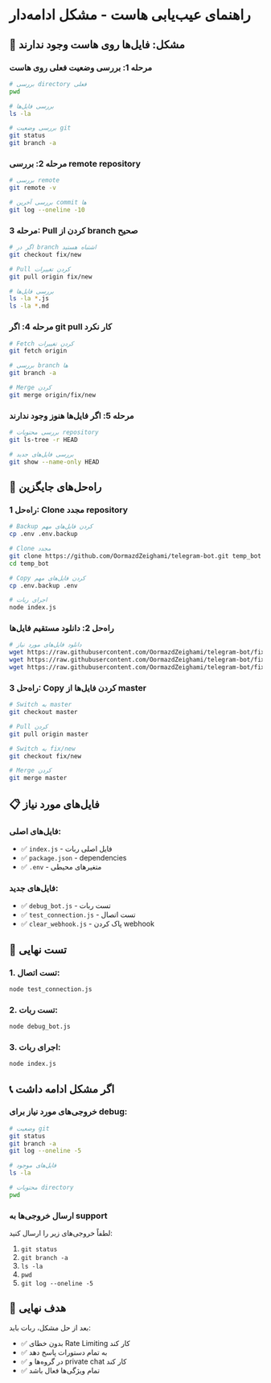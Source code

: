 # راهنمای عیب‌یابی هاست - مشکل ادامه‌دار

## 🚨 مشکل: فایل‌ها روی هاست وجود ندارند

### مرحله 1: بررسی وضعیت فعلی روی هاست

```bash
# بررسی directory فعلی
pwd

# بررسی فایل‌ها
ls -la

# بررسی وضعیت git
git status
git branch -a
```

### مرحله 2: بررسی remote repository

```bash
# بررسی remote
git remote -v

# بررسی آخرین commit ها
git log --oneline -10
```

### مرحله 3: Pull کردن از branch صحیح

```bash
# اگر در branch اشتباه هستید
git checkout fix/new

# Pull کردن تغییرات
git pull origin fix/new

# بررسی فایل‌ها
ls -la *.js
ls -la *.md
```

### مرحله 4: اگر git pull کار نکرد

```bash
# Fetch کردن تغییرات
git fetch origin

# بررسی branch ها
git branch -a

# Merge کردن
git merge origin/fix/new
```

### مرحله 5: اگر فایل‌ها هنوز وجود ندارند

```bash
# بررسی محتویات repository
git ls-tree -r HEAD

# بررسی فایل‌های جدید
git show --name-only HEAD
```

## 🔧 راه‌حل‌های جایگزین

### راه‌حل 1: Clone مجدد repository

```bash
# Backup کردن فایل‌های مهم
cp .env .env.backup

# Clone مجدد
git clone https://github.com/OormazdZeighami/telegram-bot.git temp_bot
cd temp_bot

# Copy کردن فایل‌های مهم
cp .env.backup .env

# اجرای ربات
node index.js
```

### راه‌حل 2: دانلود مستقیم فایل‌ها

```bash
# دانلود فایل‌های مورد نیاز
wget https://raw.githubusercontent.com/OormazdZeighami/telegram-bot/fix/new/debug_bot.js
wget https://raw.githubusercontent.com/OormazdZeighami/telegram-bot/fix/new/test_connection.js
wget https://raw.githubusercontent.com/OormazdZeighami/telegram-bot/fix/new/clear_webhook.js
```

### راه‌حل 3: Copy کردن فایل‌ها از master

```bash
# Switch به master
git checkout master

# Pull کردن
git pull origin master

# Switch به fix/new
git checkout fix/new

# Merge کردن
git merge master
```

## 📋 فایل‌های مورد نیاز

### فایل‌های اصلی:
- ✅ `index.js` - فایل اصلی ربات
- ✅ `package.json` - dependencies
- ✅ `.env` - متغیرهای محیطی

### فایل‌های جدید:
- ✅ `debug_bot.js` - تست ربات
- ✅ `test_connection.js` - تست اتصال
- ✅ `clear_webhook.js` - پاک کردن webhook

## 🚀 تست نهایی

### 1. تست اتصال:
```bash
node test_connection.js
```

### 2. تست ربات:
```bash
node debug_bot.js
```

### 3. اجرای ربات:
```bash
node index.js
```

## 📞 اگر مشکل ادامه داشت

### خروجی‌های مورد نیاز برای debug:

```bash
# وضعیت git
git status
git branch -a
git log --oneline -5

# فایل‌های موجود
ls -la

# محتویات directory
pwd
```

### ارسال خروجی‌ها به support

لطفاً خروجی‌های زیر را ارسال کنید:
1. `git status`
2. `git branch -a`
3. `ls -la`
4. `pwd`
5. `git log --oneline -5`

## 🎯 هدف نهایی

بعد از حل مشکل، ربات باید:
- ✅ بدون خطای Rate Limiting کار کند
- ✅ به تمام دستورات پاسخ دهد
- ✅ در گروه‌ها و private chat کار کند
- ✅ تمام ویژگی‌ها فعال باشد
